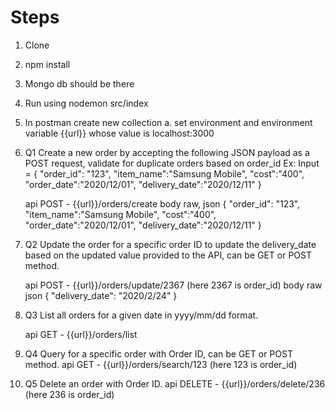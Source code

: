 # Steps #
1. Clone 
2. npm install
3. Mongo db should be there
4. Run using nodemon src/index
5. In postman create new collection 
    a. set environment and environment variable {{url}} whose value is localhost:3000 
6. Q1 Create a new order by accepting the following JSON payload as a POST request, validate for
      duplicate orders based on order_id
    Ex: Input = 
    {
    "order_id": "123",
    "item_name":"Samsung Mobile",
    "cost":"400",
    "order_date":"2020/12/01",
    "delivery_date":"2020/12/11"
    }

    
    api POST - {{url}}/orders/create
    body raw, json
       {
        "order_id": "123",
        "item_name":"Samsung Mobile",
        "cost":"400",
        "order_date":"2020/12/01",
        "delivery_date":"2020/12/11"
        }

7. Q2 Update the order for a specific order ID to update the delivery_date based on the updated
      value provided to the API, can be GET or POST method.

    api POST - {{url}}/orders/update/2367
    (here 2367 is order_id)
    body raw json
    {
    "delivery_date": "2020/2/24"
    }

8. Q3  List all orders for a given date in yyyy/mm/dd format.

    api GET - {{url}}/orders/list
   

9. Q4 Query for a specific order with Order ID, can be GET or POST method.
 api GET  - {{url}}/orders/search/123
 (here 123 is order_id)

9. Q5 Delete an order with Order ID.
   api DELETE - {{url}}/orders/delete/236
   (here 236 is order_id)